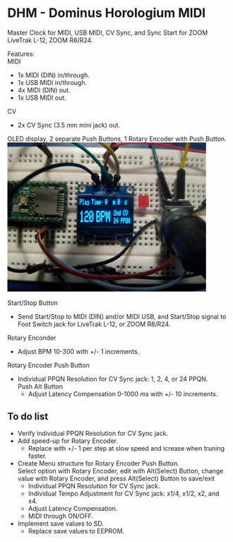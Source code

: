 # DHM - Dominus Horologium MIDI
Master Clock for MIDI, USB MIDI, CV Sync, and Sync Start for ZOOM LiveTrak L-12, ZOOM R8/R24.

Features:<br/>
MIDI 
 - 1x MIDI (DIN) in/through.
 - 1x USB MIDI in/through.
 - 4x MIDI (DIN) out.
 - 1x USB MIDI out.

CV
 - 2x CV Sync (3.5 mm mini jack) out.
 
OLED display, 2 separate Push Buttons, 1 Rotary Encoder with Push Button.<br/>
<img src="https://github.com/CrowStudio/DHM/blob/clock_division/media/Main_screen.jpg" alt="breadboard prototype" width="450">

Start/Stop Button
 - Send Start/Stop to MIDI (DIN) and/or MIDI USB, and Start/Stop signal to Foot Switch jack for LiveTrak L-12, or ZOOM R8/R24.

Rotary Enconder
 - Adjust BPM 10-300 with +/- 1 increments.<br/>

Rotary Encoder Push Button
 - Individual PPQN Resolution for CV Sync jack: 1, 2, 4, or 24 PPQN.<br/>
   Push Alt Button
   - Adjust Latency Compensation 0-1000 ms with +/- 10 increments.

## To do list
- Verify individual PPQN Resolution for CV Sync jack.
- Add speed-up for Rotary Encoder.
  - Replace with +/- 1 per step at slow speed and icrease when truning faster.
- Create Menu structure for Rotary Encoder Push Button.<br/>
  Select option with Rotary Encoder, edit with Alt(Select) Button, change value with Rotary Encoder, and press Alt(Select) Button to save/exit
  - Individual PPQN Resolution for CV Sync jack.
  - Individual Tempo Adjustment for CV Sync jack: x1/4, x1/2, x2, and x4.
  - Adjust Latency Compensation.
  - MIDI through ON/OFF.
- Implement save values to SD.
  - Replace save values to EEPROM. 
